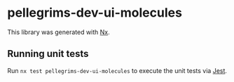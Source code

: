 # pellegrims-dev-ui-molecules

This library was generated with [Nx](https://nx.dev).

## Running unit tests

Run `nx test pellegrims-dev-ui-molecules` to execute the unit tests via [Jest](https://jestjs.io).
